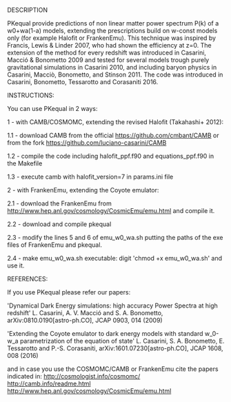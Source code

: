 DESCRIPTION

PKequal provide predictions of non linear matter power spectrum P(k) of a w0+wa(1-a) models, extending the prescriptions build on w-const models only (for example Halofit or FrankenEmu). This technique was inspired by Francis, Lewis & Linder 2007, who had shown the efficiency at z=0. The extension of the method for every redshift was introduced in Casarini, Macció & Bonometto 2009 and tested for several models trough purely gravitational simulations in Casarini 2010, and including baryon physics in Casarini, Macciò, Bonometto, and Stinson 2011. The code was introduced in Casarini, Bonometto, Tessarotto and Corasaniti 2016.


INSTRUCTIONS:

You can use PKequal in 2 ways:

1 - with CAMB/COSMOMC, extending the revised Halofit (Takahashi+ 2012):

1.1 - download CAMB from the official https://github.com/cmbant/CAMB or from the fork https://github.com/luciano-casarini/CAMB

1.2 - compile the code including halofit_ppf.f90 and equations_ppf.f90 in the Makefile

1.3 - execute camb with halofit_version=7 in params.ini file

2 - with FrankenEmu, extending the Coyote emulator:

2.1 - download the FrankenEmu from http://www.hep.anl.gov/cosmology/CosmicEmu/emu.html and compile it.

2.2 - download and compile pkequal

2.3 - modify the lines 5 and 6 of emu_w0_wa.sh putting the paths of the exe files of FrankenEmu and pkequal.

2.4 - make emu_w0_wa.sh executable: digit 'chmod +x emu_w0_wa.sh' and use it.

REFERENCES:

If you use PKequal please refer our papers:

'Dynamical Dark Energy simulations: high accuracy Power Spectra at high redshift' 
L. Casarini, A. V. Macció and S. A. Bonometto, 
arXiv:0810.0190[astro-ph.CO], JCAP 0903, 014 (2009)

'Extending the Coyote emulator to dark energy models with standard w_0-w_a parametrization of the equation of state' 
L. Casarini, S. A. Bonometto, E. Tessarotto and P.-S. Corasaniti, 
arXiv:1601.07230[astro-ph.CO], JCAP 1608, 008 (2016) 

and in case you use the COSMOMC/CAMB or FrankenEmu cite the papers indicated in: 
http://cosmologist.info/cosmomc/ 
http://camb.info/readme.html 
http://www.hep.anl.gov/cosmology/CosmicEmu/emu.html
